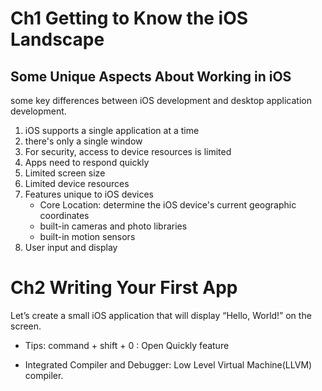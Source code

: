 # Ch1 Getting to Know the iOS Landscape
## Some Unique Aspects About Working in iOS
some key differences between iOS development and desktop application development.
1. iOS supports a single application at a time
2. there's only a single window
3. For security, access to device resources is limited
4. Apps need to respond quickly
5. Limited screen size
6. Limited device resources
7. Features unique to iOS devices
    * Core Location: determine the iOS device's current geographic coordinates
    * built-in cameras and photo libraries
    * built-in motion sensors
8. User input and display

# Ch2 Writing Your First App
 Let’s create a small iOS application that will display “Hello, World!” on the screen. 

* Tips: command + shift + 0 : Open Quickly feature

* Integrated Compiler and Debugger: Low Level Virtual Machine(LLVM) compiler.

